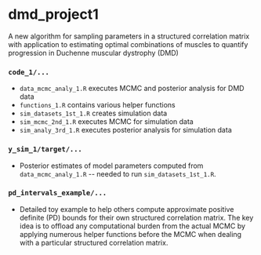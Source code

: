 # dmd_project1
A new algorithm for sampling parameters in a structured correlation matrix with application to estimating optimal combinations of muscles to quantify progression in Duchenne muscular dystrophy (DMD)

### `code_1/...`
- `data_mcmc_analy_1.R` executes MCMC and posterior analysis for DMD data
- `functions_1.R` contains various helper functions
- `sim_datasets_1st_1.R` creates simulation data
- `sim_mcmc_2nd_1.R` executes MCMC for simulation data
- `sim_analy_3rd_1.R` executes posterior analysis for simulation data

### `y_sim_1/target/...`
- Posterior estimates of model parameters computed from `data_mcmc_analy_1.R` -- needed to run `sim_datasets_1st_1.R`.

### `pd_intervals_example/...`
- Detailed toy example to help others compute approximate positive definite (PD) bounds for their own structured correlation matrix. The key idea is to offload any computational burden from the actual MCMC by applying numerous helper functions before the MCMC when dealing with a particular structured correlation matrix.
